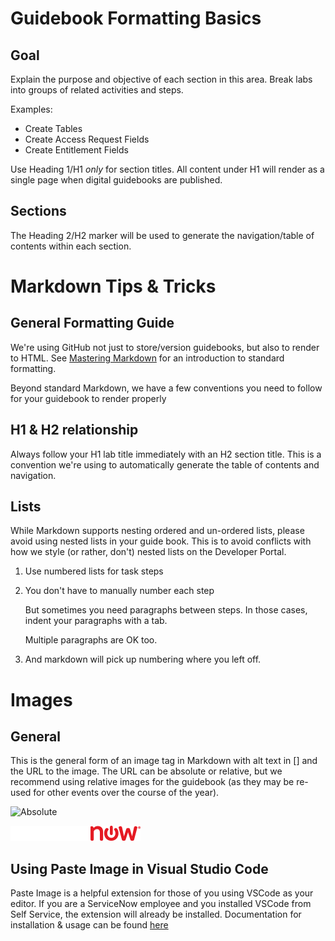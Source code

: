 # Guidebook Formatting Basics
## Goal
Explain the purpose and objective of each section in this area.
Break labs into groups of related activities and steps.

Examples: 
* Create Tables
* Create Access Request Fields
* Create Entitlement Fields

Use Heading 1/H1 _only_ for section titles.  All content under H1 will render as a single page when digital guidebooks are published.

## Sections
The Heading 2/H2 marker will be used to generate the navigation/table of contents within each section.

# Markdown Tips & Tricks
## General Formatting Guide
We're using GitHub not just to store/version guidebooks, but also to render to HTML.  See [Mastering Markdown](https://guides.github.com/features/mastering-markdown/) for an introduction to standard formatting.

Beyond standard Markdown, we have a few conventions you need to follow for your guidebook to render properly

## H1 & H2 relationship
Always follow your H1 lab title immediately with an H2 section title.  This is a convention we're using to automatically generate the table of contents and navigation.

## Lists
While Markdown supports nesting ordered and un-ordered lists, please avoid using nested lists in your guide book.  This is to avoid conflicts with how we style (or rather, don't) nested lists on the Developer Portal.

1. Use numbered lists for task steps
1. You don't have to manually number each step

    But sometimes you need paragraphs between steps.  In those cases, indent your paragraphs with a tab.

    Multiple paragraphs are OK too.

1. And markdown will pick up numbering where you left off.

# Images
## General

This is the general form of an image tag in Markdown with alt text in [] and the URL to the image.  The URL can be absolute or relative, but we recommend using relative images for the guidebook (as they may be re-used for other events over the course of the year).

![Absolute](https://www.servicenow.com/etc/designs/servicenow/static/img/anml/logo-rev.png)

![Relative](logo-rev.png)

## Using Paste Image in Visual Studio Code

Paste Image is a helpful extension for those of you using VSCode as your editor.  If you are a ServiceNow employee and you installed VSCode from Self Service, the extension will already be installed.  Documentation for installation & usage can be found [here](https://marketplace.visualstudio.com/items?itemName=mushan.vscode-paste-image)

